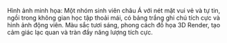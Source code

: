 Hình ảnh minh họa: Một nhóm sinh viên châu Á với nét mặt vui vẻ và tự tin, ngồi trong không gian học tập thoải mái, có bảng trắng ghi chú tích cực và hình ảnh động viên. Màu sắc tươi sáng, phong cách đồ họa 3D Render, tạo cảm giác lạc quan và tràn đầy năng lượng tích cực.